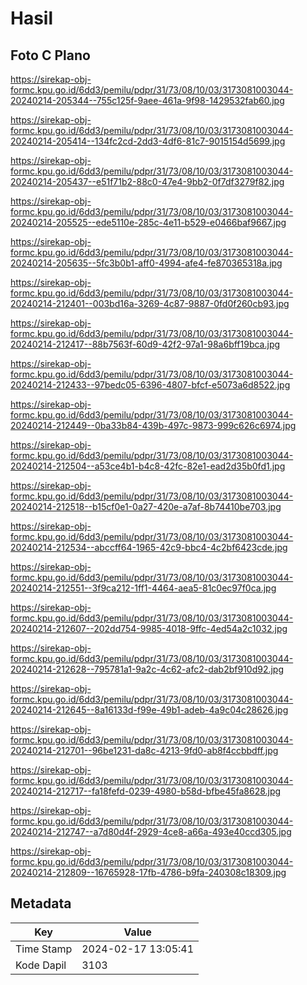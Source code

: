 # Hasil

## Foto C Plano

https://sirekap-obj-formc.kpu.go.id/6dd3/pemilu/pdpr/31/73/08/10/03/3173081003044-20240214-205344--755c125f-9aee-461a-9f98-1429532fab60.jpg

https://sirekap-obj-formc.kpu.go.id/6dd3/pemilu/pdpr/31/73/08/10/03/3173081003044-20240214-205414--134fc2cd-2dd3-4df6-81c7-9015154d5699.jpg

https://sirekap-obj-formc.kpu.go.id/6dd3/pemilu/pdpr/31/73/08/10/03/3173081003044-20240214-205437--e51f71b2-88c0-47e4-9bb2-0f7df3279f82.jpg

https://sirekap-obj-formc.kpu.go.id/6dd3/pemilu/pdpr/31/73/08/10/03/3173081003044-20240214-205525--ede5110e-285c-4e11-b529-e0466baf9667.jpg

https://sirekap-obj-formc.kpu.go.id/6dd3/pemilu/pdpr/31/73/08/10/03/3173081003044-20240214-205635--5fc3b0b1-aff0-4994-afe4-fe870365318a.jpg

https://sirekap-obj-formc.kpu.go.id/6dd3/pemilu/pdpr/31/73/08/10/03/3173081003044-20240214-212401--003bd16a-3269-4c87-9887-0fd0f260cb93.jpg

https://sirekap-obj-formc.kpu.go.id/6dd3/pemilu/pdpr/31/73/08/10/03/3173081003044-20240214-212417--88b7563f-60d9-42f2-97a1-98a6bff19bca.jpg

https://sirekap-obj-formc.kpu.go.id/6dd3/pemilu/pdpr/31/73/08/10/03/3173081003044-20240214-212433--97bedc05-6396-4807-bfcf-e5073a6d8522.jpg

https://sirekap-obj-formc.kpu.go.id/6dd3/pemilu/pdpr/31/73/08/10/03/3173081003044-20240214-212449--0ba33b84-439b-497c-9873-999c626c6974.jpg

https://sirekap-obj-formc.kpu.go.id/6dd3/pemilu/pdpr/31/73/08/10/03/3173081003044-20240214-212504--a53ce4b1-b4c8-42fc-82e1-ead2d35b0fd1.jpg

https://sirekap-obj-formc.kpu.go.id/6dd3/pemilu/pdpr/31/73/08/10/03/3173081003044-20240214-212518--b15cf0e1-0a27-420e-a7af-8b74410be703.jpg

https://sirekap-obj-formc.kpu.go.id/6dd3/pemilu/pdpr/31/73/08/10/03/3173081003044-20240214-212534--abccff64-1965-42c9-bbc4-4c2bf6423cde.jpg

https://sirekap-obj-formc.kpu.go.id/6dd3/pemilu/pdpr/31/73/08/10/03/3173081003044-20240214-212551--3f9ca212-1ff1-4464-aea5-81c0ec97f0ca.jpg

https://sirekap-obj-formc.kpu.go.id/6dd3/pemilu/pdpr/31/73/08/10/03/3173081003044-20240214-212607--202dd754-9985-4018-9ffc-4ed54a2c1032.jpg

https://sirekap-obj-formc.kpu.go.id/6dd3/pemilu/pdpr/31/73/08/10/03/3173081003044-20240214-212628--795781a1-9a2c-4c62-afc2-dab2bf910d92.jpg

https://sirekap-obj-formc.kpu.go.id/6dd3/pemilu/pdpr/31/73/08/10/03/3173081003044-20240214-212645--8a16133d-f99e-49b1-adeb-4a9c04c28626.jpg

https://sirekap-obj-formc.kpu.go.id/6dd3/pemilu/pdpr/31/73/08/10/03/3173081003044-20240214-212701--96be1231-da8c-4213-9fd0-ab8f4ccbbdff.jpg

https://sirekap-obj-formc.kpu.go.id/6dd3/pemilu/pdpr/31/73/08/10/03/3173081003044-20240214-212717--fa18fefd-0239-4980-b58d-bfbe45fa8628.jpg

https://sirekap-obj-formc.kpu.go.id/6dd3/pemilu/pdpr/31/73/08/10/03/3173081003044-20240214-212747--a7d80d4f-2929-4ce8-a66a-493e40ccd305.jpg

https://sirekap-obj-formc.kpu.go.id/6dd3/pemilu/pdpr/31/73/08/10/03/3173081003044-20240214-212809--16765928-17fb-4786-b9fa-240308c18309.jpg


## Metadata

| Key        | Value               |
| ---------- | ------------------- |
| Time Stamp | 2024-02-17 13:05:41 |
| Kode Dapil | 3103                |



